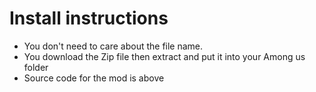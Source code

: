 # Install instructions

- You don't need to care about the file name.
- You download the Zip file then extract and put it into your Among us folder
- Source code for the mod is above




